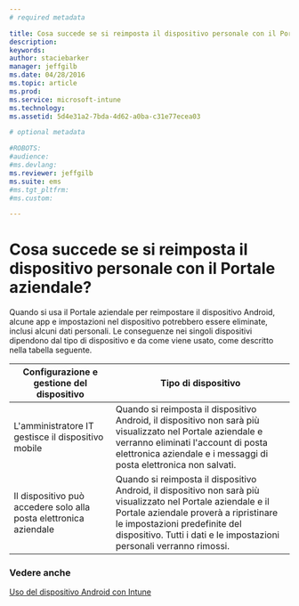 ```yaml
---
# required metadata

title: Cosa succede se si reimposta il dispositivo personale con il Portale aziendale? | Microsoft Intune
description:
keywords:
author: staciebarker
manager: jeffgilb
ms.date: 04/28/2016
ms.topic: article
ms.prod:
ms.service: microsoft-intune
ms.technology:
ms.assetid: 5d4e31a2-7bda-4d62-a0ba-c31e77ecea03

# optional metadata

#ROBOTS:
#audience:
#ms.devlang:
ms.reviewer: jeffgilb
ms.suite: ems
#ms.tgt_pltfrm:
#ms.custom:

---
```



# Cosa succede se si reimposta il dispositivo personale con il Portale aziendale?

Quando si usa il Portale aziendale per reimpostare il dispositivo Android, alcune app e impostazioni nel dispositivo potrebbero essere eliminate, inclusi alcuni dati personali. Le conseguenze nei singoli dispositivi dipendono dal tipo di dispositivo e da come viene usato, come descritto nella tabella seguente.

|Configurazione e gestione del dispositivo|Tipo di dispositivo|
|---------------------------------------|---------------|
|L'amministratore IT gestisce il dispositivo mobile|Quando si reimposta il dispositivo Android, il dispositivo non sarà più visualizzato nel Portale aziendale e verranno eliminati l'account di posta elettronica aziendale e i messaggi di posta elettronica non salvati.|
|Il dispositivo può accedere solo alla posta elettronica aziendale|Quando si reimposta il dispositivo Android, il dispositivo non sarà più visualizzato nel Portale aziendale e il Portale aziendale proverà a ripristinare le impostazioni predefinite del dispositivo. Tutti i dati e le impostazioni personali verranno rimossi.|

### Vedere anche
[Uso del dispositivo Android con Intune](using-your-android-device-with-intune.md)

<!--HONumber=May16_HO1-->



